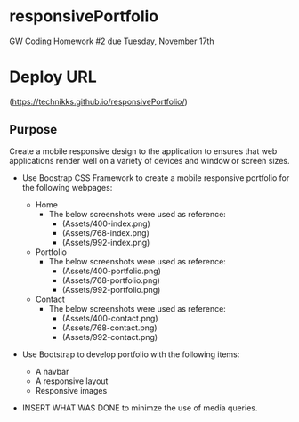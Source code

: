 # responsivePortfolio
GW Coding Homework #2 due Tuesday, November 17th

# Deploy URL
(https://technikks.github.io/responsivePortfolio/)

## Purpose
Create a mobile responsive design to the application to ensures that web applications render well on a variety of devices and window or screen sizes. 

* Use Boostrap CSS Framework to create a mobile responsive portfolio for the following webpages: 
    * Home
        * The below screenshots were used as reference: 
            * (Assets/400-index.png)
            * (Assets/768-index.png)
            * (Assets/992-index.png)
    * Portfolio
        * The below screenshots were used as reference: 
            * (Assets/400-portfolio.png)
            * (Assets/768-portfolio.png)
            * (Assets/992-portfolio.png)
    * Contact
        * The below screenshots were used as reference: 
            * (Assets/400-contact.png)
            * (Assets/768-contact.png)
            * (Assets/992-contact.png)

* Use Bootstrap to develop portfolio with the following items: 
    * A navbar
    * A responsive layout
    * Responsive images

* INSERT WHAT WAS DONE to minimze the use of media queries. 